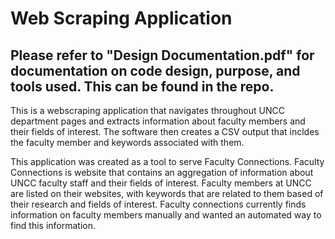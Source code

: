 # Web Scraping Application
## Please refer to "Design Documentation.pdf" for documentation on code design, purpose, and tools used. This can be found in the repo. 

This is a webscraping application that navigates throughout UNCC department pages and extracts information about faculty members and their fields of interest. The software then creates a CSV output that incldes the faculty member and keywords associated with them. 

This application was created as a tool to serve Faculty Connections. Faculty Connections is website that contains an aggregation of information about UNCC faculty staff and their fields of interest. Faculty members at UNCC are listed on their websites, with keywords that are related to them based of their research and fields of interest. Faculty connections currently finds information on faculty members manually and wanted an automated way to find this information.  
